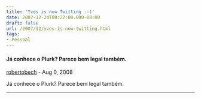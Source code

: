 ```yaml
---
title: 'Yves is now Twitting :-)'
date: 2007-12-24T08:22:00.000-08:00
draft: false
url: /2007/12/yves-is-now-twitting.html
tags: 
- Pessoal
---
```


#### Já conhece o Plurk? Parece bem legal também.
[robertobech](https://www.blogger.com/profile/12622030909367239646 "noreply@blogger.com") - <time datetime="2008-08-17T04:27:00.000-07:00">Aug 0, 2008</time>

Já conhece o Plurk? Parece bem legal também.
<hr />
